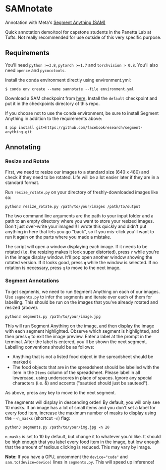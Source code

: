 # SAMnotate 

Annotation with Meta's [Segment Anything (SAM)](https://segment-anything.com/)

Quick annotation demo/tool for capstone students in the Panetta Lab at Tufts.  Not really recommended for use outside of this very specific purpose.

## Requirements 

You'll need `python >=3.8`, `pytorch >=1.7` and `torchvision > 0.8`. You'll also need `opencv` and `pycocotools`. 

Install the conda environment directly using environment.yml:
```
$ conda env create --name samnotate --file environment.yml 
```
Download a SAM checkpoint from [here](https://github.com/facebookresearch/segment-anything#model-checkpoints). Install the `default` checkpoint and put it in the checkpoints directory of this repo.

If you choose not to use the conda environment, be sure to install Segment Anything in addition to the requirements above: 

```
$ pip install git+https://github.com/facebookresearch/segment-anything.git
```  

## Annotating  


### Resize and Rotate

First, we need to resize our images to a standard size (640 x 480) and check if they need to be rotated. Life will be a lot easier later if they are in a standard format. 

Run `resize_rotate.py` on your directory of freshly-downloaded images like so: 
```
python3 resize_rotate.py /path/to/your/images /path/to/output
``` 
The two command line arguments are the path to your input folder and a path to an empty directory where you want to store your resized images. Don't just over-write your images!!! I wrote this quickly and didn't put anything in here that lets you go "back", so if you mis-click you'll want to run it again on the parts where you made a mistake. 

The script will open a window displaying each image. If it needs to be rotated (i.e. the resizing makes it look super distorted), press `r` while you're in the image display window. It'll pop open another window showing the rotated version. If it looks good, press `q` while the window is selected. If no rotation is necessary, press `q` to move to the next image.   

### Segment Annotations

To get segments, we need to run Segment Anything on each of our images. Use `segments.py` to infer the segments and iterate over each of them for labelling. This should be run on the images that you've already rotated and resized (above).

```
python3 segments.py /path/to/your/image.jpg 
```

This will run Segment Anything on the image, and then display the image with each segment highlighted. Observe which segment is highlighted, and then press `q` to exit the image preview. Enter a label at the prompt in the terminal. After the label is entered, you'll be shown the next segment. Labelling conventions should be as follows:
- Anything that is not a listed food object in the spreadsheet should be marked `0` 
- The food objects that are in the spreadsheet should be labelled with the item in the `Items` column of the spreadsheet. Please label in all lowercase, using underscores in place of spaces. Ignore any special characters (i.e. &) and accents ("sautéed should just be sauteed").   

As above, press any key to move to the next segment. 

The segments will display in descending order! By default, you will only see 10 masks. If an image has a lot of small items and you don't set a label for every food item, increase the maximum number of masks to display using the `--n_masks` (shortcut `-n`) flag: 

```
python3 segments.py /path/to/your/img.jpg -n 20
```

`n_masks` is set to 10 by default, but change it to whatever you'd like. It should be high enough that you label every food item in the image, but low enough that the amount of tedious clicking is reduced. This may vary by image. 

**Note**: If you have a GPU, uncomment the `device="cuda"` and `sam.to(device=device)` lines in `segments.py`. This will speed up inference! 
